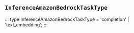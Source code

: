 ## `InferenceAmazonBedrockTaskType`
:::
type InferenceAmazonBedrockTaskType = 'completion' | 'text_embedding';
:::

